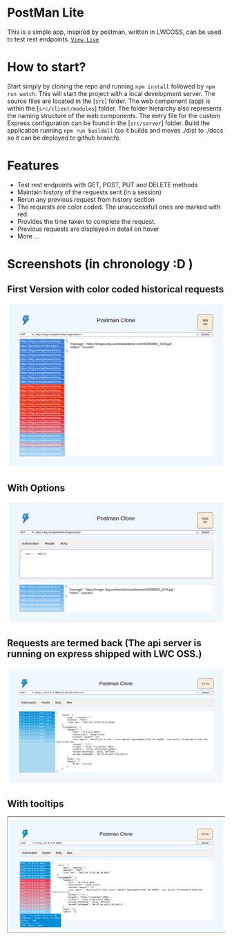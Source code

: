 # PostMan Lite
This is a simple app, inspired by postman, written in LWCOSS, can be used to test rest endpoints. [`View Live`](https://aritram1.github.io/lwc-rest-explorer/)

# How to start?
Start simply by cloning the repo and running `npm install` followed by `npm run watch`. This will start the project with a local development server. 
The source files are located in the [`src`] folder. The web component (app) is within the [`src/client/modules`] folder. The folder hierarchy also represents the naming structure of the web components. The entry file for the custom Express configuration can be found in the [`src/server`] folder. Build the application running `npm run buildall` (so it builds and moves ./dist to ./docs so it can be deployed to github branch).

# Features
- Test rest endpoints with GET, POST, PUT and DELETE methods
- Maintain history of the requests sent (in a session)
- Rerun any previous request from history section
- The requests are color coded. The unsuccessfull ones are marked with red.
- Provides the time taken to complete the request.
- Previous requests are displayed in detail on hover
- More ...

# Screenshots (in chronology :D )
## First Version with color coded historical requests
![Demo.png](https://github.com/aritram1/lwc-rest-explorer/blob/main/src/client/modules/my/postman/Demo.png?raw=true)

## With Options
![Demo2.png](https://github.com/aritram1/lwc-rest-explorer/blob/main/src/client/modules/my/postman/Demo2.png?raw=true)

## Requests are termed back (The api server is running on express shipped with LWC OSS.)
![Demo3.png](https://github.com/aritram1/lwc-rest-explorer/blob/main/src/client/modules/my/postman/Demo3.png?raw=true)

## With tooltips
![Demo4.png](https://github.com/aritram1/lwc-rest-explorer/blob/main/src/client/modules/my/postman/Demo4.png?raw=true)


